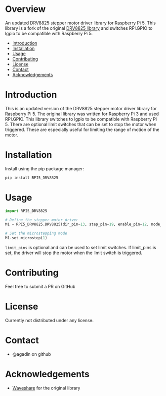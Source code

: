 
# Overview
An updated DRV8825 stepper motor driver library for Raspberry Pi 5. This library is a fork of the original [DRV8825 library](https://www.waveshare.com/wiki/Stepper_Motor_HAT) and switches RPI.GPIO to lgpio to be compatible with Raspberry Pi 5.

* [Introduction](#introduction)
* [Installation](#installation)
* [Usage](#usage)
* [Contributing](#contributing)
* [License](#license)
* [Contact](#contact)
* [Acknowledgements](#acknowledgements)

# Introduction
This is an updated version of the DRV8825 stepper motor driver library for Raspberry Pi 5. The original library was written for Raspberry Pi 3 and used RPI.GPIO. This library switches to lgpio to be compatible with Raspberry Pi 5. There are optional limit switches that can be set to stop the motor when triggered. These are especially useful for limiting the range of motion of the motor.

# Installation
Install using the pip package manager:
```bash
pip install RPI5_DRV8825
```

# Usage
```python
import RPI5_DRV8825

# Define the stepper motor driver
M1 = RPI5_DRV8825.DRV8825(dir_pin=13, step_pin=19, enable_pin=12, mode_pins=(16, 17, 20), limit_pins=(6,5))

# Set the microstepping mode
M1.set_microstep(1)
```

`limit_pins` is optional and can be used to set limit switches. If limit_pins is set, the driver will stop the motor when the limit switch is triggered.

# Contributing
Feel free to submit a PR on GitHub

# License
Currently not distributed under any license.

# Contact
* @agadin on github

# Acknowledgements
* [Waveshare](https://www.waveshare.com/wiki/Stepper_Motor_HAT) for the original library

